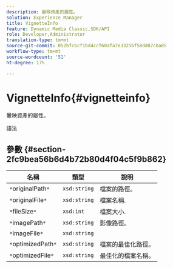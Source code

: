 ```yaml
---
description: 暈映資產的屬性。
solution: Experience Manager
title: VignetteInfo
feature: Dynamic Media Classic,SDK/API
role: Developer,Administrator
translation-type: tm+mt
source-git-commit: 052bfcbcf1bd4ccf60afa7e3325bf58dd07cba85
workflow-type: tm+mt
source-wordcount: '51'
ht-degree: 17%

---
```



# VignetteInfo{#vignetteinfo}

暈映資產的屬性。

語法

## 參數 {#section-2fc9bea56b6d4b72b80d4f04c5f9b862}

| 名稱 | 類型 | 說明 |
|---|---|---|
| `*`originalPath`*` | `xsd:string` | 檔案的路徑。 |
| `*`originalFile`*` | `xsd:string` | 檔案名稱. |
| `*`fileSize`*` | `xsd:int` | 檔案大小. |
| `*`imagePath`*` | `xsd:string` | 影像路徑。 |
| `*`imageFile`*` | `xsd:string` |  |
| `*`optimizedPath`*` | `xsd:string` | 檔案的最佳化路徑。 |
| `*`optimizedFile`*` | `xsd:string` | 最佳化的檔案名稱。 |

